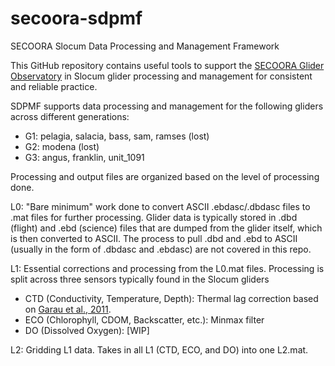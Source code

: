 # secoora-sdpmf
SECOORA Slocum Data Processing and Management Framework

This GitHub repository contains useful tools to support the [SECOORA Glider Observatory](https://secoora.org/data/secoora-glider-observatory/) in Slocum glider processing and management for consistent and reliable practice. 

SDPMF supports data processing and management for the following gliders across different generations:
* G1: pelagia, salacia, bass, sam, ramses (lost)
* G2: modena (lost)
* G3: angus, franklin, unit_1091


Processing and output files are organized based on the level of processing done. 

L0: "Bare minimum" work done to convert ASCII .ebdasc/.dbdasc files to .mat files for further processing. Glider data is typically stored in .dbd (flight) and .ebd (science) files that are dumped from the glider itself, which is then converted to ASCII. The process to pull .dbd and .ebd to ASCII (usually in the form of .dbdasc and .ebdasc) are not covered in this repo. 

L1: Essential corrections and processing from the L0.mat files. Processing is split across three sensors typically found in the Slocum gliders
* CTD (Conductivity, Temperature, Depth): Thermal lag correction based on [Garau et al., 2011](https://journals.ametsoc.org/view/journals/atot/28/9/jtech-d-10-05030_1.xml). 
* ECO (Chlorophyll, CDOM, Backscatter, etc.): Minmax filter
* DO (Dissolved Oxygen): [WIP]

L2: Gridding L1 data. Takes in all L1 (CTD, ECO, and DO) into one L2.mat. 

